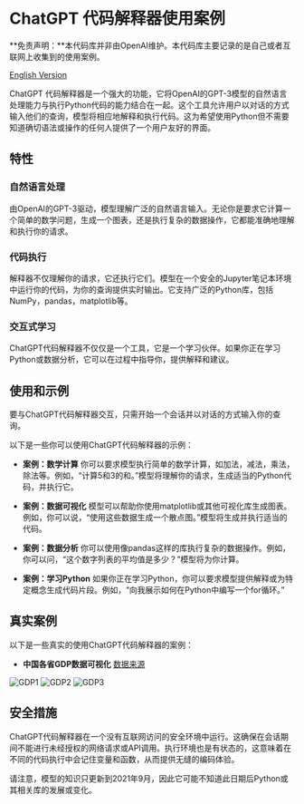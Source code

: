 # ChatGPT 代码解释器使用案例

**免责声明：**本代码库并非由OpenAI维护。本代码库主要记录的是自己或者互联网上收集到的使用案例。

[English Version](./readme.md)

ChatGPT 代码解释器是一个强大的功能，它将OpenAI的GPT-3模型的自然语言处理能力与执行Python代码的能力结合在一起。这个工具允许用户以对话的方式输入他们的查询，模型将相应地解释和执行代码。这为希望使用Python但不需要知道确切语法或操作的任何人提供了一个用户友好的界面。

## 特性

### 自然语言处理

由OpenAI的GPT-3驱动，模型理解广泛的自然语言输入。无论你是要求它计算一个简单的数学问题，生成一个图表，还是执行复杂的数据操作，它都能准确地理解和执行你的请求。

### 代码执行

解释器不仅理解你的请求，它还执行它们。模型在一个安全的Jupyter笔记本环境中运行你的代码，为你的查询提供实时输出。它支持广泛的Python库，包括NumPy，pandas，matplotlib等。

### 交互式学习

ChatGPT代码解释器不仅仅是一个工具，它是一个学习伙伴。如果你正在学习Python或数据分析，它可以在过程中指导你，提供解释和建议。

## 使用和示例

要与ChatGPT代码解释器交互，只需开始一个会话并以对话的方式输入你的查询。

以下是一些你可以使用ChatGPT代码解释器的示例：

- **案例：数学计算** 你可以要求模型执行简单的数学计算，如加法，减法，乘法，除法等。例如，“计算5和3的和。”模型将理解你的请求，生成适当的Python代码，并执行它。

- **案例：数据可视化** 模型可以帮助你使用matplotlib或其他可视化库生成图表。例如，你可以说，“使用这些数据生成一个散点图。”模型将生成并执行适当的代码。

- **案例：数据分析** 你可以使用像pandas这样的库执行复杂的数据操作。例如，你可以问，“这个数字列表的平均值是多少？”模型将为你计算。

- **案例：学习Python** 如果你正在学习Python，你可以要求模型提供解释或为特定概念生成代码片段。例如，“向我展示如何在Python中编写一个for循环。”
## 真实案例

以下是一些真实的使用ChatGPT代码解释器的案例：

- **中国各省GDP数据可视化** [数据来源](https://www.kaggle.com/datasets/concyclics/chinas-gdp-in-province)

![GDP1](images/gdp1.jpg)
![GDP2](images/gdp2.jpg)
![GDP3](images/gdp3.jpg)
## 安全措施

ChatGPT代码解释器在一个没有互联网访问的安全环境中运行。这确保在会话期间不能进行未经授权的网络请求或API调用。执行环境也是有状态的，这意味着在不同的代码执行中会记住变量和函数，从而提供无缝的编码体验。

请注意，模型的知识只更新到2021年9月，因此它可能不知道此日期后Python或其相关库的发展或变化。
